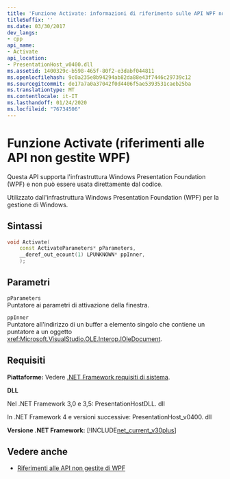 ```yaml
---
title: 'Funzione Activate: informazioni di riferimento sulle API WPF non gestite'
titleSuffix: ''
ms.date: 03/30/2017
dev_langs:
- cpp
api_name:
- Activate
api_location:
- PresentationHost_v0400.dll
ms.assetid: 1400329c-b598-465f-80f2-e3dabf044811
ms.openlocfilehash: 9c0a235e8b94294ab82da88e43f7446c29739c12
ms.sourcegitcommit: de17a7a0a37042f0d4406f5ae5393531caeb25ba
ms.translationtype: MT
ms.contentlocale: it-IT
ms.lasthandoff: 01/24/2020
ms.locfileid: "76734506"
---
```

# <a name="activate-function-wpf-unmanaged-api-reference"></a>Funzione Activate (riferimenti alle API non gestite WPF)

Questa API supporta l'infrastruttura Windows Presentation Foundation (WPF) e non può essere usata direttamente dal codice.

Utilizzato dall'infrastruttura Windows Presentation Foundation (WPF) per la gestione di Windows.

## <a name="syntax"></a>Sintassi

```cpp
void Activate(
    const ActivateParameters* pParameters,
    __deref_out_ecount(1) LPUNKNOWN* ppInner,
    );
```

## <a name="parameters"></a>Parametri

`pParameters`\
Puntatore ai parametri di attivazione della finestra.

`ppInner`\
Puntatore all'indirizzo di un buffer a elemento singolo che contiene un puntatore a un oggetto <xref:Microsoft.VisualStudio.OLE.Interop.IOleDocument>.

## <a name="requirements"></a>Requisiti

**Piattaforme:** Vedere [.NET Framework requisiti di sistema](../../get-started/system-requirements.md).

**DLL**

Nel .NET Framework 3,0 e 3,5: PresentationHostDLL. dll

In .NET Framework 4 e versioni successive: PresentationHost_v0400. dll

**Versione .NET Framework:** [!INCLUDE[net_current_v30plus](../../../../includes/net-current-v30plus-md.md)]

## <a name="see-also"></a>Vedere anche

- [Riferimenti alle API non gestite di WPF](wpf-unmanaged-api-reference.md)
